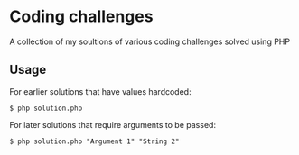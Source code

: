 # Coding challenges

A collection of my soultions of various coding challenges solved using PHP

## Usage

For earlier solutions that have values hardcoded:

```
$ php solution.php
```

For later solutions that require arguments to be passed:

```
$ php solution.php "Argument 1" "String 2"
```